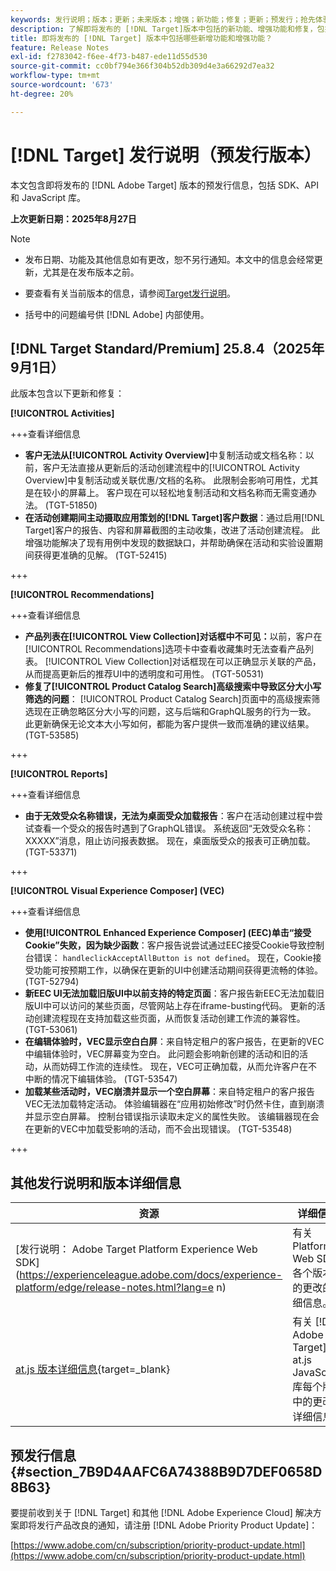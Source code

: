```yaml
---
keywords: 发行说明；版本；更新；未来版本；增强；新功能；修复；更新；预发行；抢先体验
description: 了解即将发布的 [!DNL Target]版本中包括的新功能、增强功能和修复，包括 SDK、API 和 JavaScript 库。
title: 即将发布的 [!DNL Target] 版本中包括哪些新增功能和增强功能？
feature: Release Notes
exl-id: f2783042-f6ee-4f73-b487-ede11d55d530
source-git-commit: cc0bf794e366f304b52db309d4e3a66292d7ea32
workflow-type: tm+mt
source-wordcount: '673'
ht-degree: 20%

---
```


# [!DNL Target] 发行说明（预发行版本）

本文包含即将发布的 [!DNL Adobe Target] 版本的预发行信息，包括 SDK、API 和 JavaScript 库。

**上次更新日期：2025年8月27日**

>[!NOTE]
>
>* 发布日期、功能及其他信息如有更改，恕不另行通知。本文中的信息会经常更新，尤其是在发布版本之前。
>
>* 要查看有关当前版本的信息，请参阅[Target发行说明](release-notes.md)。
>
>* 括号中的问题编号供 [!DNL Adobe] 内部使用。

## [!DNL Target Standard/Premium] 25.8.4（2025年9月1日）

此版本包含以下更新和修复：

**[!UICONTROL Activities]**

+++查看详细信息
* **客户无法从[!UICONTROL Activity Overview]**&#x200B;中复制活动或文档名称：以前，客户无法直接从更新后的活动创建流程中的[!UICONTROL Activity Overview]中复制活动或关联优惠/文档的名称。 此限制会影响可用性，尤其是在较小的屏幕上。 客户现在可以轻松地复制活动和文档名称而无需变通办法。 (TGT-51850)
* **在活动创建期间主动摄取应用策划的[!DNL Target]客户数据**：通过启用[!DNL Target]客户的报告、内容和屏幕截图的主动收集，改进了活动创建流程。 此增强功能解决了现有用例中发现的数据缺口，并帮助确保在活动和实验设置期间获得更准确的见解。 (TGT-52415)

+++

**[!UICONTROL Recommendations]**

+++查看详细信息
* **产品列表在[!UICONTROL View Collection]对话框中不可见：**&#x200B;以前，客户在[!UICONTROL Recommendations]选项卡中查看收藏集时无法查看产品列表。 [!UICONTROL View Collection]对话框现在可以正确显示关联的产品，从而提高更新后的推荐UI中的透明度和可用性。 (TGT-50531)
* **修复了[!UICONTROL Product Catalog Search]高级搜索中导致区分大小写筛选的问题**： [!UICONTROL Product Catalog Search]页面中的高级搜索筛选现在正确忽略区分大小写的问题，这与后端和GraphQL服务的行为一致。 此更新确保无论文本大小写如何，都能为客户提供一致而准确的建议结果。 (TGT-53585)

+++

**[!UICONTROL Reports]**

+++查看详细信息
* **由于无效受众名称错误，无法为桌面受众加载报告**：客户在活动创建过程中尝试查看一个受众的报告时遇到了GraphQL错误。 系统返回“无效受众名称：XXXXX”消息，阻止访问报表数据。 现在，桌面版受众的报表可正确加载。 (TGT-53371)

+++

**[!UICONTROL Visual Experience Composer] (VEC)**

+++查看详细信息
* **使用[!UICONTROL Enhanced Experience Composer] (EEC)单击“接受Cookie”失败，因为缺少函数**：客户报告说尝试通过EEC接受Cookie导致控制台错误： `handleclickAcceptAllButton is not defined`。 现在，Cookie接受功能可按预期工作，以确保在更新的UI中创建活动期间获得更流畅的体验。 (TGT-52794)
* **新EEC UI无法加载旧版UI中以前支持的特定页面**：客户报告新EEC无法加载旧版UI中可以访问的某些页面，尽管网站上存在iframe-busting代码。 更新的活动创建流程现在支持加载这些页面，从而恢复活动创建工作流的兼容性。 (TGT-53061)
* **在编辑体验时，VEC显示空白白屏**：来自特定租户的客户报告，在更新的VEC中编辑体验时，VEC屏幕变为空白。 此问题会影响新创建的活动和旧的活动，从而妨碍工作流的连续性。 现在，VEC可正确加载，从而允许客户在不中断的情况下编辑体验。 (TGT-53547)
* **加载某些活动时，VEC崩溃并显示一个空白屏幕**：来自特定租户的客户报告VEC无法加载特定活动。 体验编辑器在“应用初始修改”时仍然卡住，直到崩溃并显示空白屏幕。 控制台错误指示读取未定义的属性失败。 该编辑器现在会在更新的VEC中加载受影响的活动，而不会出现错误。 (TGT-53548)

+++

## 其他发行说明和版本详细信息

| 资源 | 详细信息 |
|--- |--- |
| [发行说明： Adobe Target Platform Experience Web SDK]&#x200B;(https://experienceleague.adobe.com/docs/experience-platform/edge/release-notes.html?lang=e n) | 有关 Platform Web SDK 各个版本中的更改的详细信息。 |
| [at.js 版本详细信息](https://experienceleague.adobe.com/docs/target-dev/developer/client-side/at-js-implementation/target-atjs-versions.html){target=_blank} | 有关 [!DNL Adobe Target] at.js JavaScript 库每个版本中的更改的详细信息。 |

## 预发行信息 {#section_7B9D4AAFC6A74388B9D7DEF0658D8B63}

要提前收到关于 [!DNL Target] 和其他 [!DNL Adobe Experience Cloud] 解决方案即将发行产品改良的通知，请注册 [!DNL Adobe Priority Product Update]：

[https://www.adobe.com/cn/subscription/priority-product-update.html](https://www.adobe.com/cn/subscription/priority-product-update.html)
